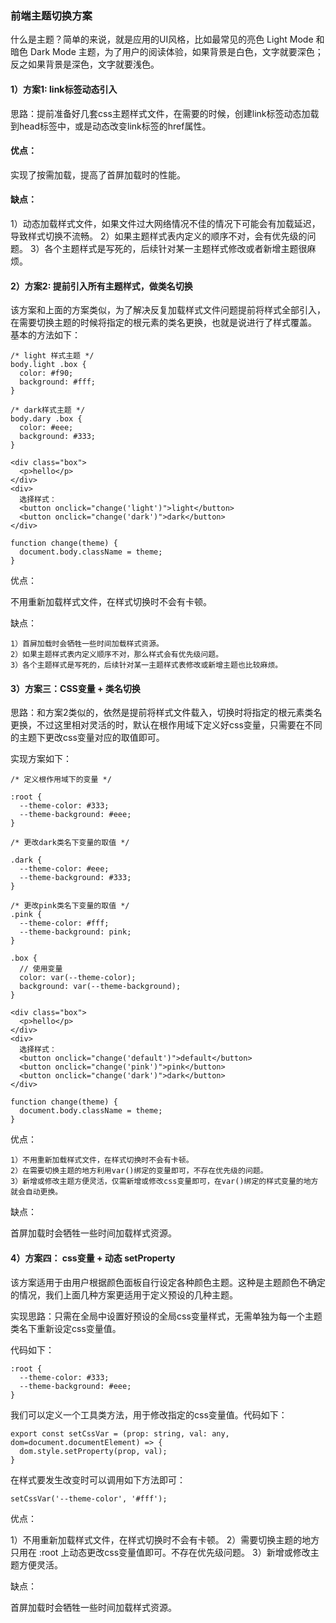 
### 前端主题切换方案

什么是主题？简单的来说，就是应用的UI风格，比如最常见的亮色 Light Mode 和 暗色 Dark Mode 主题，为了用户的阅读体验，如果背景是白色，文字就要深色；反之如果背景是深色，文字就要浅色。

#### 1）方案1: link标签动态引入

思路：提前准备好几套css主题样式文件，在需要的时候，创建link标签动态加载到head标签中，或是动态改变link标签的href属性。

#### 优点：

实现了按需加载，提高了首屏加载时的性能。

#### 缺点：

1）动态加载样式文件，如果文件过大网络情况不佳的情况下可能会有加载延迟，导致样式切换不流畅。
2）如果主题样式表内定义的顺序不对，会有优先级的问题。
3）各个主题样式是写死的，后续针对某一主题样式修改或者新增主题很麻烦。

#### 2）方案2: 提前引入所有主题样式，做类名切换

该方案和上面的方案类似，为了解决反复加载样式文件问题提前将样式全部引入，在需要切换主题的时候将指定的根元素的类名更换，也就是说进行了样式覆盖。
基本的方法如下：
```
/* light 样式主题 */
body.light .box {
  color: #f90;
  background: #fff;
}

/* dark样式主题 */
body.dary .box {
  color: #eee;
  background: #333;
}

<div class="box">
  <p>hello</p>
</div>
<div>
  选择样式：
  <button onclick="change('light')">light</button>
  <button onclick="change('dark')">dark</button>
</div>

function change(theme) {
  document.body.className = theme;
}
```
优点：

不用重新加载样式文件，在样式切换时不会有卡顿。

缺点：
```
1）首屏加载时会牺牲一些时间加载样式资源。
2）如果主题样式表内定义顺序不对，那么样式会有优先级问题。
3）各个主题样式是写死的，后续针对某一主题样式表修改或新增主题也比较麻烦。
```
#### 3）方案三：CSS变量 + 类名切换

思路：和方案2类似的，依然是提前将样式文件载入，切换时将指定的根元素类名更换，不过这里相对灵活的时，默认在根作用域下定义好css变量，只需要在不同的主题下更改css变量对应的取值即可。

实现方案如下：
```
/* 定义根作用域下的变量 */

:root {
  --theme-color: #333;
  --theme-background: #eee;
}

/* 更改dark类名下变量的取值 */

.dark {
  --theme-color: #eee;
  --theme-background: #333;
}

/* 更改pink类名下变量的取值 */
.pink {
  --theme-color: #fff;
  --theme-background: pink;
}

.box {
  // 使用变量
  color: var(--theme-color);
  background: var(--theme-background);
}

<div class="box">
  <p>hello</p>
</div>
<div>
  选择样式：
  <button onclick="change('default')">default</button>
  <button onclick="change('pink')">pink</button>
  <button onclick="change('dark')">dark</button>
</div>

function change(theme) {
  document.body.className = theme;
}
```
优点：
```
1）不用重新加载样式文件，在样式切换时不会有卡顿。
2）在需要切换主题的地方利用var()绑定的变量即可，不存在优先级的问题。
3）新增或修改主题方便灵活，仅需新增或修改css变量即可，在var()绑定的样式变量的地方就会自动更换。
```
缺点：

首屏加载时会牺牲一些时间加载样式资源。

#### 4）方案四： css变量 + 动态 setProperty

该方案适用于由用户根据颜色面板自行设定各种颜色主题。这种是主题颜色不确定的情况，我们上面几种方案更适用于定义预设的几种主题。

实现思路：只需在全局中设置好预设的全局css变量样式，无需单独为每一个主题类名下重新设定css变量值。

代码如下：
```
:root {
  --theme-color: #333;
  --theme-background: #eee;
}
```
我们可以定义一个工具类方法，用于修改指定的css变量值。代码如下：
```
export const setCssVar = (prop: string, val: any, dom=document.documentElement) => {
  dom.style.setProperty(prop, val);
}
```
在样式要发生改变时可以调用如下方法即可：
```
setCssVar('--theme-color', '#fff');
```
优点：

1）不用重新加载样式文件，在样式切换时不会有卡顿。
2）需要切换主题的地方只用在 :root 上动态更改css变量值即可。不存在优先级问题。
3）新增或修改主题方便灵活。

缺点：

首屏加载时会牺牲一些时间加载样式资源。


